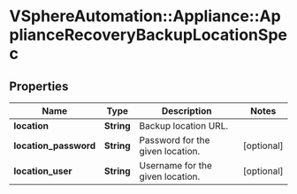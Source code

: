 # VSphereAutomation::Appliance::ApplianceRecoveryBackupLocationSpec

## Properties
Name | Type | Description | Notes
------------ | ------------- | ------------- | -------------
**location** | **String** | Backup location URL. | 
**location_password** | **String** | Password for the given location. | [optional] 
**location_user** | **String** | Username for the given location. | [optional] 


